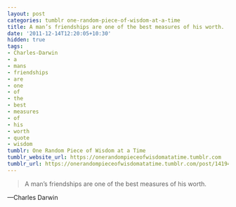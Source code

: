 ```yaml
---
layout: post
categories: tumblr one-random-piece-of-wisdom-at-a-time
title: A man’s friendships are one of the best measures of his worth.
date: '2011-12-14T12:20:05+10:30'
hidden: true
tags:
- Charles-Darwin
- a
- mans
- friendships
- are
- one
- of
- the
- best
- measures
- of
- his
- worth
- quote
- wisdom
tumblr: One Random Piece of Wisdom at a Time
tumblr_website_url: https://onerandompieceofwisdomatatime.tumblr.com
tumblr_url: https://onerandompieceofwisdomatatime.tumblr.com/post/14194174347/a-mans-friendships-are-one-of-the-best-measures
---
```

> A man’s friendships are one of the best measures of his worth.

—Charles Darwin&nbsp;
